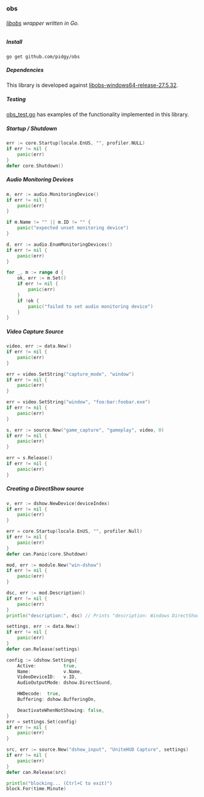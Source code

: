 ### obs 

###### [libobs](https://docs.obsproject.com/) wrapper written in Go. 

##### Install
```
go get github.com/pidgy/obs
```

##### Dependencies
This library is developed against [libobs-windows64-release-27.5.32](https://obsstudios3.streamlabs.com/libobs-windows64-release-27.5.32.7z).

##### Testing
[obs_test.go](https://github.com/pidgy/obs/blob/main/obs_test.go) has examples of the functionality implemented in this library.

##### Startup / Shutdown
```go
err := core.Startup(locale.EnUS, "", profiler.NULL)
if err != nil {
    panic(err)
}
defer core.Shutdown()
```

##### Audio Monitoring Devices
```go
m, err := audio.MonitoringDevice()
if err != nil {
    panic(err)
}

if m.Name != "" || m.ID != "" {
    panic("expected unset monitoring device")
}

d, err := audio.EnumMonitoringDevices()
if err != nil {
    panic(err)
}

for _, m := range d {
    ok, err := m.Set()
    if err != nil {
        panic(err)
    }
    if !ok {
        panic("failed to set audio monitoring device")
    }
}
```

##### Video Capture Source
```go
video, err := data.New()
if err != nil {
    panic(err)
}

err = video.SetString("capture_mode", "window")
if err != nil {
    panic(err)
}

err = video.SetString("window", "foo:bar:foobar.exe")
if err != nil {
    panic(err)
}

s, err := source.New("game_capture", "gameplay", video, 0)
if err != nil {
    panic(err)
}

err = s.Release()
if err != nil {
    panic(err)
}
```

##### Creating a DirectShow source
```go
v, err := dshow.NewDevice(deviceIndex)
if err != nil {
	panic(err)
}

err = core.Startup(locale.EnUS, "", profiler.Null)
if err != nil {
	panic(err)
}
defer can.Panic(core.Shutdown)

mod, err := module.New("win-dshow")
if err != nil {
	panic(err)
}

dsc, err := mod.Description()
if err != nil {
	panic(err)
}
println("description:", dsc) // Prints "description: Windows DirectShow source/encoder".

settings, err := data.New()
if err != nil {
	panic(err)
}
defer can.Release(settings)

config := &dshow.Settings{
	Active:          true,
	Name:            v.Name,
	VideoDeviceID:   v.ID,
	AudioOutputMode: dshow.DirectSound,

	HWDecode:  true,
	Buffering: dshow.BufferingOn,

	DeactivateWhenNotShowing: false,
}
err = settings.Set(config)
if err != nil {
	panic(err)
}

src, err := source.New("dshow_input", "UniteHUD Capture", settings)
if err != nil {
	panic(err)
}
defer can.Release(src)

println("blocking... (Ctrl+C to exit)")
block.For(time.Minute)
```
